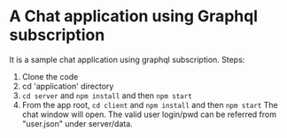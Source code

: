 # A Chat application using Graphql subscription
It is a sample chat application using graphql subscription.
Steps:
1. Clone the code
2. cd 'application' directory
3. `cd server` and `npm install` and then `npm start`
4. From the app root, `cd client` and `npm install` and then `npm start`
The chat window will open.
The valid user login/pwd can be referred from "user.json" under server/data.


